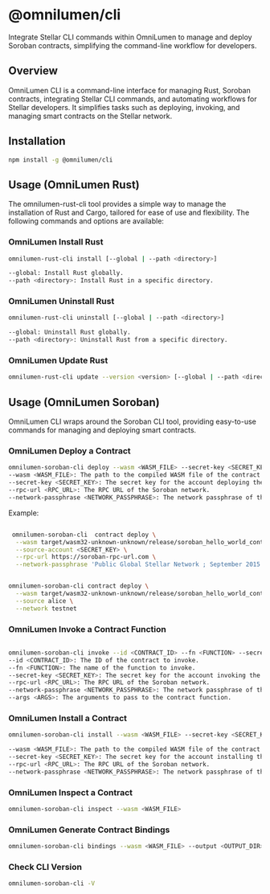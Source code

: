 # @omnilumen/cli

Integrate Stellar CLI commands within OmniLumen to manage and deploy Soroban contracts, simplifying the command-line workflow for developers.

## Overview

OmniLumen CLI is a command-line interface for managing Rust, Soroban contracts, integrating Stellar CLI commands, and automating workflows for Stellar developers. It simplifies tasks such as deploying, invoking, and managing smart contracts on the Stellar network.

## Installation

```bash
npm install -g @omnilumen/cli
```

## Usage (OmniLumen Rust)

The omnilumen-rust-cli tool provides a simple way to manage the installation of Rust and Cargo, tailored for ease of use and flexibility. The following commands and options are available:

### OmniLumen Install Rust

```bash
omnilumen-rust-cli install [--global | --path <directory>]

--global: Install Rust globally.
--path <directory>: Install Rust in a specific directory.

```

### OmniLumen Uninstall Rust

```bash
omnilumen-rust-cli uninstall [--global | --path <directory>]

--global: Uninstall Rust globally.
--path <directory>: Uninstall Rust from a specific directory.

```

### OmniLumen Update Rust

```bash
omnilumen-rust-cli update --version <version> [--global | --path <directory>]

```

## Usage (OmniLumen Soroban)

OmniLumen CLI wraps around the Soroban CLI tool, providing easy-to-use commands for managing and deploying smart contracts.

### OmniLumen Deploy a Contract

```bash
omnilumen-soroban-cli deploy --wasm <WASM_FILE> --secret-key <SECRET_KEY> --rpc-url <RPC_URL> --network-passphrase <NETWORK_PASSPHRASE>
--wasm <WASM_FILE>: The path to the compiled WASM file of the contract.
--secret-key <SECRET_KEY>: The secret key for the account deploying the contract.
--rpc-url <RPC_URL>: The RPC URL of the Soroban network.
--network-passphrase <NETWORK_PASSPHRASE>: The network passphrase of the Soroban network.

```

Example:

```bash

 omnilumen-soroban-cli  contract deploy \
  --wasm target/wasm32-unknown-unknown/release/soroban_hello_world_contract.wasm \
  --source-account <SECRET_KEY> \
  --rpc-url https://soroban-rpc-url.com \
  --network-passphrase 'Public Global Stellar Network ; September 2015' 


omnilumen-soroban-cli contract deploy \
  --wasm target/wasm32-unknown-unknown/release/soroban_hello_world_contract.wasm \
  --source alice \
  --network testnet

```

### OmniLumen Invoke a Contract Function

```bash

omnilumen-soroban-cli invoke --id <CONTRACT_ID> --fn <FUNCTION> --secret-key <SECRET_KEY> --rpc-url <RPC_URL> --network-passphrase <NETWORK_PASSPHRASE> --args <ARGS>
--id <CONTRACT_ID>: The ID of the contract to invoke.
--fn <FUNCTION>: The name of the function to invoke.
--secret-key <SECRET_KEY>: The secret key for the account invoking the contract.
--rpc-url <RPC_URL>: The RPC URL of the Soroban network.
--network-passphrase <NETWORK_PASSPHRASE>: The network passphrase of the Soroban network.
--args <ARGS>: The arguments to pass to the contract function.

```

### OmniLumen Install a Contract

```bash
omnilumen-soroban-cli install --wasm <WASM_FILE> --secret-key <SECRET_KEY> --rpc-url <RPC_URL> --network-passphrase <NETWORK_PASSPHRASE>

--wasm <WASM_FILE>: The path to the compiled WASM file of the contract.
--secret-key <SECRET_KEY>: The secret key for the account installing the contract.
--rpc-url <RPC_URL>: The RPC URL of the Soroban network.
--network-passphrase <NETWORK_PASSPHRASE>: The network passphrase of the Soroban network.
```

### OmniLumen Inspect a Contract

```bash
omnilumen-soroban-cli inspect --wasm <WASM_FILE>

```

### OmniLumen Generate Contract Bindings

```bash
omnilumen-soroban-cli bindings --wasm <WASM_FILE> --output <OUTPUT_DIR>

```

### Check CLI Version

```bash
omnilumen-soroban-cli -V
```
